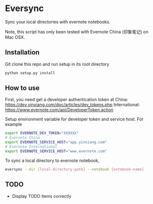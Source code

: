 Eversync
========

Sync your local directories with evernote notebooks.

Note, this script has only been tested with Evernote China (印象笔记) on Mac OSX.

Installation
------------
Git clone this repo and run setup in its root directory
```bash
python setup.py install
```

How to use
----------
First, you need get a developer authentication token at
China: https://dev.yinxiang.com/doc/articles/dev_tokens.php
International: https://www.evernote.com/api/DeveloperToken.action

Setup environment variable for developer token and service host. For example
```bash
export EVERNOTE_DEV_TOKEN="XXXXXX"
# Evernote China
export EVERNOTE_SERVICE_HOST="app.yinxiang.com"
# Evernote International
export EVERNOTE_SERVICE_HOST="www.evernote.com"
```

To sync a local directory to evernote notebook,
```bash
eversync --dir [local-directory-path] --notebook [notebook-name]
```

TODO
----
- Display TODO items correctly

